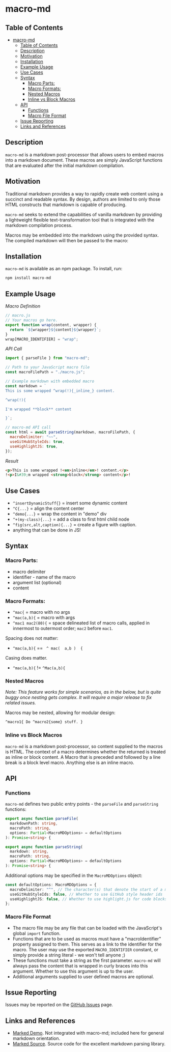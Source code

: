 # macro-md

## Table of Contents

- [macro-md](#macro-md)
  - [Table of Contents](#table-of-contents)
  - [Description](#description)
  - [Motivation](#motivation)
  - [Installation](#installation)
  - [Example Usage](#example-usage)
  - [Use Cases](#use-cases)
  - [Syntax](#syntax)
    - [Macro Parts:](#macro-parts)
    - [Macro Formats:](#macro-formats)
    - [Nested Macros](#nested-macros)
    - [Inline vs Block Macros](#inline-vs-block-macros)
  - [API](#api)
    - [Functions](#functions)
    - [Macro File Format](#macro-file-format)
  - [Issue Reporting](#issue-reporting)
  - [Links and References](#links-and-references)

## Description

`macro-md` is a markdown post-processor that allows users to embed macros into a markdown document. These macros are simply JavaScript functions that are evaluated after the initial markdown compilation.

## Motivation

Traditional markdown provides a way to rapidly create web content using a succinct and readable syntax. By design, authors are limited to only those HTML constructs that markdown is capable of producing.

`macro-md` seeks to extend the capabilities of vanilla markdown by providing a lightweight flexible text-transformation tool that is integrated with the markdown compilation process.

Macros may be embedded into the markdown using the provided syntax. The compiled markdown will then be passed to the macro:

## Installation

`macro-md` is available as an npm package. To install, run:

```bash
npm install macro-md
```

## Example Usage

_Macro Definition_

```javascript
// macro.js
// Your macros go here.
export function wrap(content, wrapper) {
  return `${wrapper}${content}${wrapper}`;
}
wrap[MACRO_IDENTIFIER] = "wrap";
```

_API Call_

```javascript
import { parseFile } from "macro-md";

// Path to your JavaScript macro file
const macroFilePath = "./macro.js";

// Example markdown with embedded macro
const markdown = `
This is some wrapped ^wrap(!){_inline_} content.

^wrap(!){

I'm wrapped **block** content

}`;

// macro-md API call
const html = await parseString(markdown, macroFilePath, {
  macroDelimiter: "~~",
  useGitHubStyleIds: true,
  useHighlightJS: true,
});
```

_Result_

<!-- prettier-ignore-start -->
```html
<p>This is some wrapped !<em>inline</em>! content.</p>
!<p>I&#39;m wrapped <strong>block</strong> content</p>!
```
<!-- prettier-ignore-end -->

## Use Cases

- `^insertDynamicStuff{}` = insert some dynamic content
- `^C{...}` = align the content center
- `^demo{...}` = wrap the content in "demo" div
- `^+(my-class){...}` = add a class to first html child node
- `^fig(src,alt,caption){...}` = create a figure with caption.
- anything that can be done in JS!

## Syntax

### Macro Parts:

- macro delimiter
- identifier - name of the macro
- argument list (optional)
- content

### Macro Formats:

- `^mac{` = macro with no args
- `^mac(a,b){` = macro with args
- `^mac1 mac2(80){` = space delineated list of macro calls, applied in innermost to outermost order; `mac2` before `mac1`.

Spacing does not matter:

- `^mac(a,b){` == ` ^ mac(  a,b )  {`

Casing does matter.

- `^mac(a,b){` != `^Mac(a,b){`

### Nested Macros

_Note: This feature works for simple scenarios, as in the below, but is quite buggy once nesting gets complex. It will require a major release to fix related issues._

Macros may be nested, allowing for modular design:

```markdown
^macro1{ Do ^macro2{some} stuff. }
```

### Inline vs Block Macros

`macro-md` is a markdown post-processor, so content supplied to the macros is HTML. The context of a macro determines whether the returned is treated as inline or block content. A Macro that is preceded and followed by a line break is a block level macro. Anything else is an inline macro.

## API

### Functions

`macro-md` defines two public entry points - the `parseFile` and `parseString` functions:

```typescript
export async function parseFile(
  markdownPath: string,
  macroPath: string,
  options: Partial<MacroMDOptions> = defaultOptions
): Promise<string> {
```

```typescript
export async function parseString(
  markdown: string,
  macroPath: string,
  options: Partial<MacroMDOptions> = defaultOptions
): Promise<string> {
```

Additional options may be specified in the `MacroMDOptions` object:

```typescript
const defaultOptions: MacroMDOptions = {
  macroDelimiter: "^", // The character(s) that denote the start of a macro
  useGitHubStyleIds: false, // Whether to use GitHub style header ids
  useHighlightJS: false, // Whether to use highlight.js for code blocks
};
```

### Macro File Format

- The macro file may be any file that can be loaded with the JavaScript's global `import` function.
- Functions that are to be used as macros must have a "macroIdentifier" property assigned to them. This serves as a link to the identifier for the macro. The user may use the exported `MACRO_IDENTIFIER` constant, or simply provide a string literal - we won't tell anyone ;)
- These functions must take a string as the first parameter. `macro-md` will always pass the content that is wrapped in curly braces into this argument. Whether to use this argument is up to the user.
- Additional arguments supplied to user defined macros are optional.

## Issue Reporting

Issues may be reported on the [GitHub Issues](https://github.com/mpjovanovich/macro-md/issues) page.

## Links and References

- [Marked Demo](https://marked.js.org/demo). Not integrated with macro-md; included here for general markdown orientation.
- [Marked Source](https://github.com/markedjs/marked). Source code for the excellent markdown parsing library.
